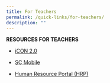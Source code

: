 ```yaml
---
title: For Teachers
permalink: /quick-links/for-teachers/
description: ""
---
```

**RESOURCES FOR TEACHERS**

* [iCON 2.0](https://icon.moe.edu.sg/saas/usercenter/index.do)

* [SC Mobile](https://scmobile.moe.edu.sg/login)

* [Human Resource Portal (HRP)](https://www.hrp.gov.sg/) 

